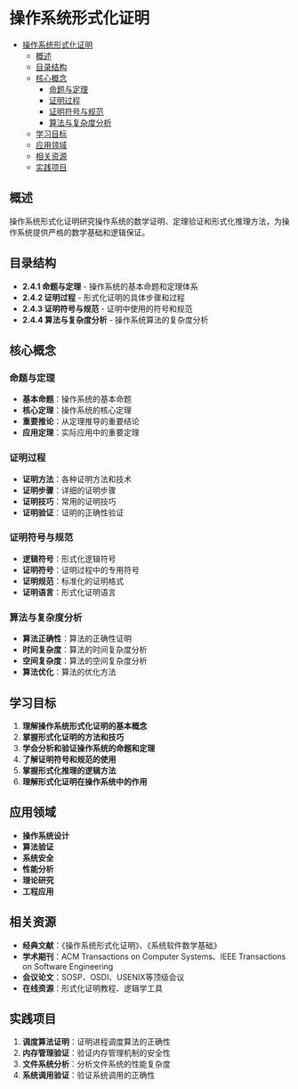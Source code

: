 # 操作系统形式化证明


<!-- TOC START -->

- [操作系统形式化证明](#操作系统形式化证明)
  - [概述](#概述)
  - [目录结构](#目录结构)
  - [核心概念](#核心概念)
    - [命题与定理](#命题与定理)
    - [证明过程](#证明过程)
    - [证明符号与规范](#证明符号与规范)
    - [算法与复杂度分析](#算法与复杂度分析)
  - [学习目标](#学习目标)
  - [应用领域](#应用领域)
  - [相关资源](#相关资源)
  - [实践项目](#实践项目)

<!-- TOC END -->

## 概述

操作系统形式化证明研究操作系统的数学证明、定理验证和形式化推理方法，为操作系统提供严格的数学基础和逻辑保证。

## 目录结构

- **2.4.1 命题与定理** - 操作系统的基本命题和定理体系
- **2.4.2 证明过程** - 形式化证明的具体步骤和过程
- **2.4.3 证明符号与规范** - 证明中使用的符号和规范
- **2.4.4 算法与复杂度分析** - 操作系统算法的复杂度分析

## 核心概念

### 命题与定理

- **基本命题**：操作系统的基本命题
- **核心定理**：操作系统的核心定理
- **重要推论**：从定理推导的重要结论
- **应用定理**：实际应用中的重要定理

### 证明过程

- **证明方法**：各种证明方法和技术
- **证明步骤**：详细的证明步骤
- **证明技巧**：常用的证明技巧
- **证明验证**：证明的正确性验证

### 证明符号与规范

- **逻辑符号**：形式化逻辑符号
- **证明符号**：证明过程中的专用符号
- **证明规范**：标准化的证明格式
- **证明语言**：形式化证明语言

### 算法与复杂度分析

- **算法正确性**：算法的正确性证明
- **时间复杂度**：算法的时间复杂度分析
- **空间复杂度**：算法的空间复杂度分析
- **算法优化**：算法的优化方法

## 学习目标

1. **理解操作系统形式化证明的基本概念**
2. **掌握形式化证明的方法和技巧**
3. **学会分析和验证操作系统的命题和定理**
4. **了解证明符号和规范的使用**
5. **掌握形式化推理的逻辑方法**
6. **理解形式化证明在操作系统中的作用**

## 应用领域

- **操作系统设计**
- **算法验证**
- **系统安全**
- **性能分析**
- **理论研究**
- **工程应用**

## 相关资源

- **经典文献**：《操作系统形式化证明》、《系统软件数学基础》
- **学术期刊**：ACM Transactions on Computer Systems、IEEE Transactions on Software Engineering
- **会议论文**：SOSP、OSDI、USENIX等顶级会议
- **在线资源**：形式化证明教程、逻辑学工具

## 实践项目

1. **调度算法证明**：证明进程调度算法的正确性
2. **内存管理验证**：验证内存管理机制的安全性
3. **文件系统分析**：分析文件系统的性能复杂度
4. **系统调用验证**：验证系统调用的正确性
